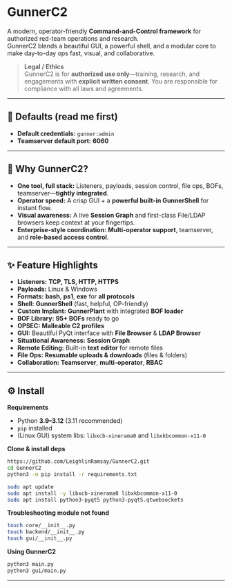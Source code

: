# GunnerC2

A modern, operator-friendly **Command-and-Control framework** for authorized red-team operations and research.  
GunnerC2 blends a beautiful GUI, a powerful shell, and a modular core to make day-to-day ops fast, visual, and collaborative.

> **Legal / Ethics**  
> GunnerC2 is for **authorized use only**—training, research, and engagements with **explicit written consent**. You are responsible for compliance with all laws and agreements.

---

## 🔐 Defaults (read me first)

- **Default credentials:** `gunner:admin`  
- **Teamserver default port:** **6060**

---

## 🚀 Why GunnerC2?

- **One tool, full stack:** Listeners, payloads, session control, file ops, BOFs, teamserver—**tightly integrated**.
- **Operator speed:** A crisp GUI + a **powerful built-in GunnerShell** for instant flow.
- **Visual awareness:** A live **Session Graph** and first-class File/LDAP browsers keep context at your fingertips.
- **Enterprise-style coordination:** **Multi-operator support**, teamserver, and **role-based access control**.

---

## ✨ Feature Highlights

- **Listeners:** **TCP, TLS, HTTP, HTTPS**
- **Payloads:** Linux & Windows
- **Formats:** **bash**, **ps1**, **exe** for **all protocols**
- **Shell:** **GunnerShell** (fast, helpful, OP-friendly)
- **Custom Implant:** **GunnerPlant** with integrated **BOF loader**
- **BOF Library:** **95+ BOFs** ready to go
- **OPSEC:** **Malleable C2 profiles**
- **GUI:** Beautiful PyQt interface with **File Browser** & **LDAP Browser**
- **Situational Awareness:** **Session Graph**
- **Remote Editing:** Built-in **text editor** for remote files
- **File Ops:** **Resumable uploads & downloads** (files & folders)
- **Collaboration:** **Teamserver**, **multi-operator**, **RBAC**

---

## ⚙️ Install

**Requirements**
- Python **3.9–3.12** (3.11 recommended)
- `pip` installed
- (Linux GUI) system libs: `libxcb-xinerama0` and `libxkbcommon-x11-0`

**Clone & install deps**
```bash
https://github.com/LeighlinRamsay/GunnerC2.git
cd GunnerC2
python3 -m pip install -r requirements.txt

sudo apt update
sudo apt install -y libxcb-xinerama0 libxkbcommon-x11-0
sudo apt install python3-pyqt5 python3-pyqt5.qtwebsockets
```

**Troubleshooting module not found**
```bash
touch core/__init__.py
touch backend/__init__.py
touch gui/__init__.py
```

**Using GunnerC2**
```bash
python3 main.py
python3 gui/main.py
```
---
